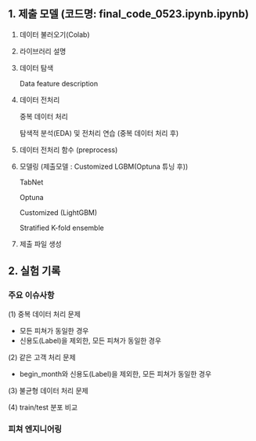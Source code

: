 ## 1. 제출 모델 (코드명: final_code_0523.ipynb.ipynb)
 1. 데이터 불러오기(Colab)
 2. 라이브러리 설명
 3. 데이터 탐색
 
    Data feature description
 4. 데이터 전처리
 
    중복 데이터 처리
    
    탐색적 분석(EDA) 및 전처리 연습 (중복 데이터 처리 후)
    
 5. 데이터 전처리 함수 (preprocess)
 6. 모델링 (제출모델 : Customized LGBM(Optuna 튜닝 후))
 
    TabNet
    
    Optuna
    
    Customized (LightGBM)
    
    Stratified K-fold ensemble
 7. 제출 파일 생성
 
 
## 2. 실험 기록
### 주요 이슈사항
(1) 중복 데이터 처리 문제
- 모든 피쳐가 동일한 경우
- 신용도(Label)을 제외한, 모든 피쳐가 동일한 경우

(2) 같은 고객 처리 문제
- begin_month와 신용도(Label)을 제외한, 모든 피쳐가 동일한 경우

(3) 불균형 데이터 처리 문제

(4) train/test 분포 비교

### 피쳐 엔지니어링



